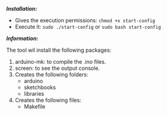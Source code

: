 __*Installation:*__

- Gives the execution permissions: `chmod +x start-config`
- Execute it: `sudo ./start-config` or `sudo bash start-config`

__*Information:*__

 The tool wil install the following packages:
1. arduino-mk: to compile the .ino files.
2. screen: to see the output console.
3. Creates the following folders:
    - arduino
    - sketchbooks
    - libraries
4. Creates the following files:
    - Makefile

